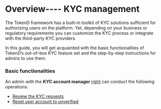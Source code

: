# Overview---- KYC management

The TokenD framework has a built-in toolkit of KYC solutions sufficient for authorizing users on the platform. Yet, depending on your business or regulatory requirements you can customize the KYC process or integrate with the third-party KYC providers.

In this guide, you will get acquainted with the basic functionalities of TokenD’s out-of-box KYC feature set and the step-by-step instructions for admins to use them.

### Basic functionalities

An admin with the **KYC account manager** [right](../admin-account-management/rights-of-admins-on-the-platform.md) can conduct the following operations:

* [Review the KYC requests](review-the-kyc-request.md)
* [Reset user account to unverified](reset-user-account-to-unverified.md)



